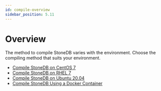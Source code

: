 ```yaml
---
id: compile-overview
sidebar_position: 5.11
---
```


# Overview

The method to compile StoneDB varies with the environment. Choose the compiling method that suits your environment.

- [Compile StoneDB on CentOS 7](./compile-using-centos7/compile-using-centos7-for-57.md)
- [Compile StoneDB on RHEL 7](./compile-using-redhat7/compile-using-redhat7-for-57.md)
- [Compile StoneDB on Ubuntu 20.04](./compile-using-ubuntu2004/compile-using-ubuntu2004-for-57.md)
- [Compile StoneDB Using a Docker Container](./compile-using-docker/compile-using-docker-for-80.md)




